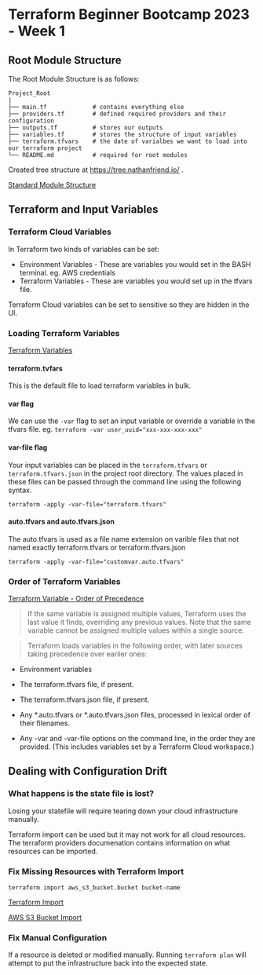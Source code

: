 
# Terraform Beginner Bootcamp 2023 - Week 1

## Root Module Structure

The Root Module Structure is as follows:

```
Project_Root
|
├── main.tf             # contains everything else
├── providers.tf        # defined required providers and their configuration
├── outputs.tf          # stores our outputs
├── variables.tf        # stores the structure of input variables
├── terraform.tfvars    # the date of varialbes we want to load into our terraform project
└── README.md           # required for root modules
```
Created tree structure at https://tree.nathanfriend.io/ .

[Standard Module Structure](https://developer.hashicorp.com/terraform/language/modules/develop/structure)

## Terraform and Input Variables

### Terraform Cloud Variables

In Terraform two kinds of variables can be set:

- Environment Variables - These are variables you would set in the BASH terminal. eg. AWS credentials
- Terraform Variables - These are variables you would set up in the tfvars file.

Terraform Cloud variables can be set to sensitive so they are hidden in the UI.

### Loading Terraform Variables

[Terraform Variables](https://developer.hashicorp.com/terraform/language/values/variables)

#### terraform.tvfars

This is the default file to load terraform variables in bulk.

#### var flag
We can use the `-var` flag to set an input variable or override a variable in the tfvars file.
eg. `terraform -var user_uuid="xxx-xxx-xxx-xxx"`

#### var-file flag
Your input variables can be placed in the `terraform.tfvars` or `terraform.tfvars.json` in the project root directory. The values placed in these files can be passed through the command line using the following syntax.

`terraform -apply -var-file="terraform.tfvars"`

#### auto.tfvars and auto.tfvars.json

The auto.tfvars is used as a file name extension on varible files that not named exactly terraform.tfvars or terraform.tfvars.json

`terraform -apply -var-file="customvar.auto.tfvars"`

### Order of Terraform Variables

[Terraform Variable - Order of Precedence](https://developer.hashicorp.com/terraform/language/values/variables#variable-definition-precedence)


> If the same variable is assigned multiple values, Terraform uses the last value it finds, overriding any previous values. Note that the same variable cannot be assigned multiple values within a single source.

> Terraform loads variables in the following order, with later sources taking precedence over earlier ones:

- Environment variables

- The terraform.tfvars file, if present.

- The terraform.tfvars.json file, if present.

- Any *.auto.tfvars or *.auto.tfvars.json files, processed in lexical order of their filenames.

- Any -var and -var-file options on the command line, in the order they are provided. (This includes variables set by a Terraform Cloud workspace.)

## Dealing with Configuration Drift

### What happens is the state file is lost?

Losing your statefile will require tearing down your cloud infrastructure manually.

Terraform import can be used but it may not work for all cloud resources. The terraform providers documenation contains information on what resources can be imported.

### Fix Missing Resources with Terraform Import

`terraform import aws_s3_bucket.bucket bucket-name`

[Terraform Import](https://developer.hashicorp.com/terraform/cli/import)

[AWS S3 Bucket Import](https://registry.terraform.io/providers/hashicorp/aws/latest/docs/resources/s3_bucket#import)

### Fix Manual Configuration

If a resource is deleted or modified manually. Running `terraform plan` will attempt to put the infrastructure back into the expected state.